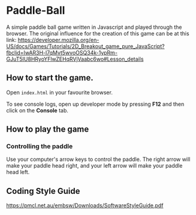 # Paddle-Ball
A simple paddle ball game written in Javascript and played through the browser.
The original influence for the creation of this game can be at this link:
https://developer.mozilla.org/en-US/docs/Games/Tutorials/2D_Breakout_game_pure_JavaScript?fbclid=IwAR3H-l7qMvt5wvoOSQ34k-1ypRm-GJuT5IU8HRyoYFlwZEHqRVjVaabc6wo#Lesson_details

## How to start the game.
Open `index.html` in your favourite browser.

To see console logs, open up developer mode by pressing **F12** and then click on the **Console** tab.


## How to play the game

### Controlling the paddle

Use your computer's arrow keys to control the paddle. The right arrow will make your paddle head right, and your left arrow will make your paddle head left.

## Coding Style Guide
https://pmcl.net.au/embsw/Downloads/SoftwareStyleGuide.pdf
